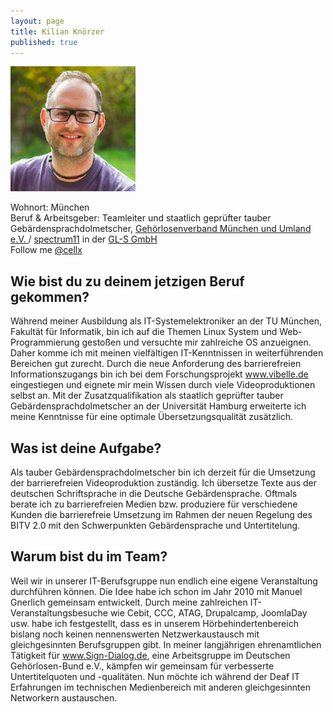 ```yaml
---
layout: page
title: Kilian Knörzer
published: true
---
```



![Kilian Knörzer](/public/images/kilian_200px.jpg "Kilian Knörzer")

Wohnort: München  
Beruf & Arbeitsgeber: Teamleiter und staatlich geprüfter tauber Gebärdensprachdolmetscher, [Gehörlosenverband München und Umland e.V. ](http://www.gmu.de "gmu.de") / [spectrum11](http://www.spectrum11.de "spectrum11.de") in der [GL-S GmbH](http://www.gl-s.de "gl-s.de")<br>
Follow me <i class="fa fa-twitter"></i> <a href="http://twitter.com/cellx">@cellx</a>

## Wie bist du zu deinem jetzigen Beruf gekommen?

Während meiner Ausbildung als IT-Systemelektroniker an der TU München, Fakultät für Informatik, bin ich auf die Themen Linux System und Web-Programmierung gestoßen und versuchte mir zahlreiche OS anzueignen. Daher komme ich mit meinen vielfältigen IT-Kenntnissen in weiterführenden Bereichen gut zurecht. Durch die neue Anforderung des barrierefreien Informationszugangs bin ich bei dem Forschungsprojekt www.vibelle.de eingestiegen und eignete mir mein Wissen durch viele Videoproduktionen selbst an. Mit der Zusatzqualifikation als staatlich geprüfter tauber Gebärdensprachdolmetscher an der Universität Hamburg erweiterte ich meine Kenntnisse für eine optimale Übersetzungsqualität zusätzlich. 

## Was ist deine Aufgabe?

Als tauber Gebärdensprachdolmetscher bin ich derzeit für die Umsetzung der barrierefreien Videoproduktion zuständig. Ich übersetze Texte aus der deutschen Schriftsprache in die Deutsche Gebärdensprache. Oftmals berate ich zu barrierefreien Medien bzw. produziere für verschiedene Kunden die barrierefreie Umsetzung im Rahmen der neuen Regelung des BITV 2.0 mit den Schwerpunkten Gebärdensprache und Untertitelung.

## Warum bist du im Team?

Weil wir in unserer IT-Berufsgruppe nun endlich eine eigene Veranstaltung durchführen können. Die Idee habe ich schon im Jahr 2010 mit Manuel Gnerlich gemeinsam entwickelt. Durch meine zahlreichen IT-Veranstaltungsbesuche wie Cebit, CCC, ATAG, Drupalcamp, JoomlaDay usw. habe ich festgestellt, dass es in unserem Hörbehindertenbereich bislang noch keinen nennenswerten Netzwerkaustausch mit gleichgesinnten Berufsgruppen gibt. In meiner langjährigen ehrenamtlichen Tätigkeit für www.Sign-Dialog.de, eine Arbeitsgruppe im Deutschen Gehörlosen-Bund e.V., kämpfen wir gemeinsam für verbesserte Untertitelquoten und -qualitäten. Nun möchte ich während der Deaf IT Erfahrungen im technischen Medienbereich mit anderen gleichgesinnten Networkern austauschen.
